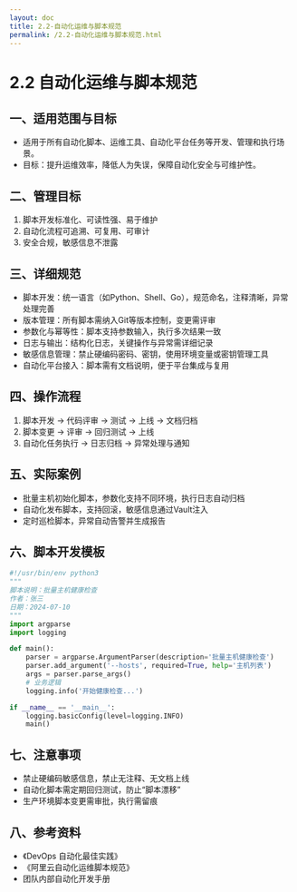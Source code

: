```yaml
---
layout: doc
title: 2.2-自动化运维与脚本规范
permalink: /2.2-自动化运维与脚本规范.html
---
```

# 2.2 自动化运维与脚本规范

## 一、适用范围与目标
- 适用于所有自动化脚本、运维工具、自动化平台任务等开发、管理和执行场景。
- 目标：提升运维效率，降低人为失误，保障自动化安全与可维护性。

## 二、管理目标
1. 脚本开发标准化、可读性强、易于维护
2. 自动化流程可追溯、可复用、可审计
3. 安全合规，敏感信息不泄露

## 三、详细规范
- 脚本开发：统一语言（如Python、Shell、Go），规范命名，注释清晰，异常处理完善
- 版本管理：所有脚本需纳入Git等版本控制，变更需评审
- 参数化与幂等性：脚本支持参数输入，执行多次结果一致
- 日志与输出：结构化日志，关键操作与异常需详细记录
- 敏感信息管理：禁止硬编码密码、密钥，使用环境变量或密钥管理工具
- 自动化平台接入：脚本需有文档说明，便于平台集成与复用

## 四、操作流程
1. 脚本开发 → 代码评审 → 测试 → 上线 → 文档归档
2. 脚本变更 → 评审 → 回归测试 → 上线
3. 自动化任务执行 → 日志归档 → 异常处理与通知

## 五、实际案例
- 批量主机初始化脚本，参数化支持不同环境，执行日志自动归档
- 自动化发布脚本，支持回滚，敏感信息通过Vault注入
- 定时巡检脚本，异常自动告警并生成报告

## 六、脚本开发模板
```python
#!/usr/bin/env python3
"""
脚本说明：批量主机健康检查
作者：张三
日期：2024-07-10
"""
import argparse
import logging

def main():
    parser = argparse.ArgumentParser(description='批量主机健康检查')
    parser.add_argument('--hosts', required=True, help='主机列表')
    args = parser.parse_args()
    # 业务逻辑
    logging.info('开始健康检查...')

if __name__ == '__main__':
    logging.basicConfig(level=logging.INFO)
    main()
```

## 七、注意事项
- 禁止硬编码敏感信息，禁止无注释、无文档上线
- 自动化脚本需定期回归测试，防止“脚本漂移”
- 生产环境脚本变更需审批，执行需留痕

## 八、参考资料
- 《DevOps 自动化最佳实践》
- 《阿里云自动化运维脚本规范》
- 团队内部自动化开发手册
